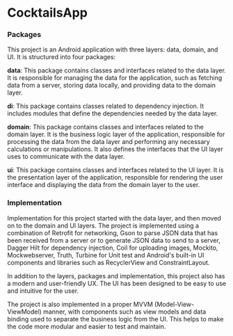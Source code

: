 # CocktailsApp

<h3> Packages </h3>

This project is an Android application with three layers: data, domain, and UI. It is structured into four packages:

**data**: This package contains classes and interfaces related to the data layer. It is responsible for managing the data for the application, such as fetching data from a server, storing data locally, and providing data to the domain layer.


**di**: This package contains classes related to dependency injection. It includes modules that define the dependencies needed by the data layer.


**domain**: This package contains classes and interfaces related to the domain layer. It is the business logic layer of the application, responsible for processing the data from the data layer and performing any necessary calculations or manipulations. It also defines the interfaces that the UI layer uses to communicate with the data layer.


**ui**: This package contains classes and interfaces related to the UI layer. It is the presentation layer of the application, responsible for rendering the user interface and displaying the data from the domain layer to the user. 

<h3> Implementation </h3>

Implementation for this project started with the data layer, and then moved on to the domain and UI layers. The project is implemented using a combination of Retrofit for networking, Gson to parse JSON data that has been received from a server or to generate JSON data to send to a server, Dagger Hilt for dependency injection, Coil for uploading images, Mockito, Mockwebserver, Truth, Turbine for Unit test and Android's built-in UI components and libraries such as RecyclerView and ConstraintLayout.

In addition to the layers, packages and implementation, this project also has a modern and user-friendly UX. The UI has been designed to be easy to use and intuitive for the user.

The project is also implemented in a proper MVVM (Model-View-ViewModel) manner, with components such as view models and data binding used to separate the business logic from the UI. This helps to make the code more modular and easier to test and maintain.

